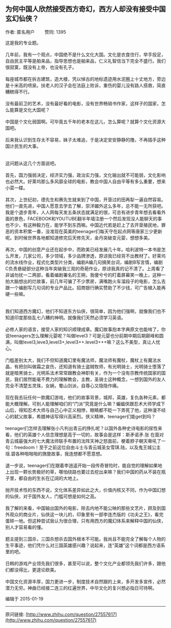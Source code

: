 ## 为何中国人欣然接受西方奇幻，西方人却没有接受中国玄幻仙侠？

作者: 匿名用户&nbsp;&nbsp;&nbsp;&nbsp;&nbsp;&nbsp;&nbsp;&nbsp;赞同: 1395


这是我的专业题。<br><br>几年前，我有一个观点，中国绝不是什么文化大国。文化是衣食住行，举手投足，自由民主平等是舶来品，指导思想也是舶来品，仁义礼智信当下完全不盛行。我们很寂寞，既没有上帝，也没有孔子。<br><br>每座城市都在拆古建筑，造大楼，凭以悼古的地标遗迹用水泥圈上十丈地方，旁边是十米高的喷泉。扶老人的汉子会在法庭上败诉，重伤的婴儿没有路人搭救，简直糟糕得不行。<br><br>没有最前卫的艺术，没有最好看的电影，没有世界畅销书作家，这样子的国家，怎么能算是文化大国呢？<br><br>中国是个文化弱国啊。可毕竟五千年的老本在这儿，怎么算呢？就算个文化资源大国吧。<br><br>后来我认识到生存太不容易，妹子太难追，于是决定安安静静的撸，不再插手这种国计民生的大事。<br><br><br>这问题从这几个方面说吧。<br><br>首先，国力强弱决定，经济实力强，政治实力强，文化输出就不可能弱，文化影响也必然大。好莱坞那么多风靡全球的电影，教会中国人自由平等有多么重要，想来小菜一碟。<br><br>其次，上世纪初，德先生和赛先生就来到了中国，开垦过的田再犁一遍自然容易。他们一直先进，中国人愿意去学去了解，崇洋媚外这么多年，总不能一无所获吧。我是个退步青年，人人网每天发五条状态就满足的很，可总有进步青年想去看看外面的景色，FACEBOOK和YOUTUBE翻半年墙注册一个然后发现没人能聊天的事也不少，有这种毅力在，能学不到东西嘛。中国近代若是赶上了去开垦殖民地，罪恶的资本积累一番，没准现在英美的teenager们每天守在起点网等唐家三少更新呢。到时候世界各地都知道修完后天修先天，金丹突破变元婴，想想多美。<br><br>再次，中国的创意产业还在起步中，而欧美已经发展几十年。哈利波特一本书是怎么开发，几家公司，多少领域，多少品牌渗透，原谅我已经背不出教材了。好莱坞的流水线作业，程式化类型片分类，编剧A编几句搞笑台词，编剧B写言情，编剧C负责悬疑部分这种当年突破我三观的奇葩作业，原谅我真的记不清了。上周看了非诚勿扰一二两部，看着编剧署名的王朔，我傻兮兮的盯着屏幕笑一晚上，这种一拍大脑想出的烂故事，前几年可骗了不少票房，满嘴跑火车溜段子的电影，怎么去跟一个编剧写几句词的专业产品比。招商银行确实赞助了不少钱，可广告植入能再硬一些嘛。<br><br><br>我们知道西方魔幻，他们不知道东方仙侠，很简单，因为他们强啊，就像我们也不知道印度那些乱七八糟的神明。就像我们天然必须学习英语。<br><br>必修人家的语言，接受人家的知识顺理成章。魔幻故事抱本字典原文也能啃了，你说teenagers怎么理解元婴呢？叫做level3？可是元婴也分前期中期后期巅峰和圆满，叫做level3,leve3,level3+,level3++.level3+++嘛？这么不美型，真让人忧心。<br><br>门槛差别太大，我们不但知道魔幻里有魔法师，魔法师有魔杖，魔杖上有魔法水晶，有把剑叫做霜之哀伤，还知道有骑士盗贼牧师，有光明骑士，光明骑士堕落了就是暗黑骑士，光明系法术常常跟教会神职有关，作为一个没有宗教传统国家的国民，我们居然能毫不费力的理解教会，主教，圣骑士这种概念，一想到国外的友人完全不清楚五灵珠，女娲，蜀山剑派，自尊心又隐隐作痛。<br><br>现在我去玩任何一款魔幻游戏，他们的故事背景，城邦，英雄，复仇各种元素，都能大概理解。可别人能理解咱们的“门派”究竟是什么嘛？蝙蝠侠跟忍术大师学成下山后，得知忍术大师与自己心中正义相悖，眼睛都不眨一下弄死了他，这种漫不经心的弑父故事，希腊神话写得兴高采烈。侠义精神，teenager们能get到吗？<br><br>teenager们怎样去理解张小凡判出青云的挣扎呢？以国外各种史诗电影的尿性来看，他们的英雄个人信念理想是高于一切的，故事会是这样：斯矛诺矛.张 在面对青云城最强大的七大魔法师联手布置的法阵天神之怒面前，梗着脖子朝天嘶吼了一句：freedoom！至于之前这位自由斗士与青云城圣女雪琪.陆，以及鬼王城公主瑶.碧各种啪啪啪的旖旎故事，我连想都不愿意想。<br><br>退一步说，teenager们在跟着李逍遥开始一段传奇冒险时，能自觉的理解如果地上出现一颗长势极好的草，哪怕绕路也要过去挖出来嘛？我们中国的药从不装在瓶子里，都自由的生长在辽阔的大地上。<br><br>抛开技术性的东西不说，文化体系差异如此之大，价值内核又不同，作为中国幻想的仙侠，对于国外友人，门槛可想是如何之高。<br><br>我了解的来看，中国输出国外的电影，除去内地不能公映的那些文艺片，顾及到国外观众的商业片，仙侠这一块儿的，印象里有一部李连杰版的《功夫之王》，看完蛋碎一地。但这种尝试我认为很合理，只有用西方的魔幻体系来解释中国的仙侠，别人才容易看的懂。<br><br>题主提到三国杀，三国杀想杀去国外根本不可能。我尚且不能完全了解每个人物的生平事迹，他们凭什么对三国英雄感兴趣？说起来，连“英雄”这个词都是西方语系里的吧。<br><br>日韩的游戏产业领先我们很多，甚至可以说，整个文化产业都领先我们许多，跟他们都没得比，更遑论欧美。<br><br>中国文化资源丰厚，国力更进一步，制度技术自然跟的上来，多开发多宣传，必然潜力无穷。神曲已经接二连三的红遍世界，中华文化的复兴想必指日可待啊。



编辑于 2015-01-19



---
原问链接: [http://www.zhihu.com/question/27557617](http://www.zhihu.com/question/27557617)